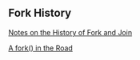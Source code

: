 
## Fork History
[Notes on the History of Fork and Join]([../Reading/Notes_on_the_History_of_Fork_and_Join.pdf](https://github.com/CSE3320-Spring-2025/Reading/blob/main/Notes_on_the_History_of_Fork_and_Join.pdf))

[A fork() in the Road](https://github.com/CSE3320-Spring-2025/Reading/blob/main/fork-hotos19.pdf)
